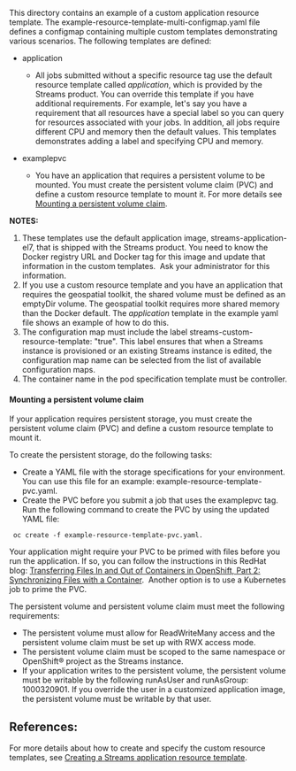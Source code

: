 This directory contains an example of a custom application resource template. The example-resource-template-multi-configmap.yaml file defines a configmap containing multiple custom templates demonstrating various scenarios. The following templates are defined:
- application 
  - All jobs submitted without a specific resource tag use the default resource template called _application_, which is provided by the Streams product. You can override this template if you have additional requirements. For example, let's say you have a requirement that all resources have a special label so you can query for resources associated with your jobs. In addition, all jobs require different CPU and memory then the default values. This templates demonstrates adding a label and specifying CPU and memory.

- examplepvc 
  - You have an application that requires a persistent volume to be mounted. You must create the persistent volume claim (PVC) and define a custom resource template to mount it. For more details see [Mounting a persistent volume claim](#mounting-a-persistent-volume-claim).

**NOTES:**
1. These templates use the default application image, streams-application-el7, that is shipped with the Streams product. You need to know the Docker registry URL and Docker tag for this image and update that information in the custom templates.  Ask your administrator for this information.
2. If you use a custom resource template and you have an application that requires the geospatial toolkit, the shared volume must be defined as an emptyDir volume. The geospatial toolkit requires more shared memory than the Docker default. The _application_ template in the example yaml file shows an example of how to do this.
3. The configuration map must include the label streams-custom-resource-template: "true". This label ensures that when a Streams instance is provisioned or an existing Streams instance is edited, the configuration map name can be selected from the list of available configuration maps.
4. The container name in the pod specification template must be controller.


#### Mounting a persistent volume claim
If your application requires persistent storage, you must create the persistent volume claim (PVC) and define a custom resource template to mount it.  

To create the persistent storage, do the following tasks:
* Create a YAML file with the storage specifications for your environment.  You can use this file for an example: example-resource-template-pvc.yaml.
* Create the PVC before you submit a job that uses the examplepvc tag. Run the following command to create the PVC by using the updated YAML file:
```
 oc create -f example-resource-template-pvc.yaml.
```

Your application might require your PVC to be primed with files before you run the application. If so, you can follow the instructions in this RedHat blog: [Transferring Files In and Out of Containers in OpenShift, Part 2: Synchronizing Files with a Container](https://www.openshift.com/blog/transferring-files-in-and-out-of-containers-in-openshift-part-2).  Another option is to use a Kubernetes job to prime the PVC. 

The persistent volume and persistent volume claim must meet the following requirements:
* The persistent volume must allow for ReadWriteMany access and the persistent volume claim must be set up with RWX access mode.
* The persistent volume claim must be scoped to the same namespace or OpenShift® project as the Streams instance.
* If your application writes to the persistent volume, the persistent volume must be writable by the following runAsUser and runAsGroup: 1000320901. If you override the user in a customized application image, the persistent volume must be writable by that user. 


## References:
For more details about how to create and specify the custom resource templates, see [Creating a Streams application resource template](https://www.ibm.com/support/knowledgecenter/SSQNUZ_latest/svc-streams/admin-app-appresource-template.html).


